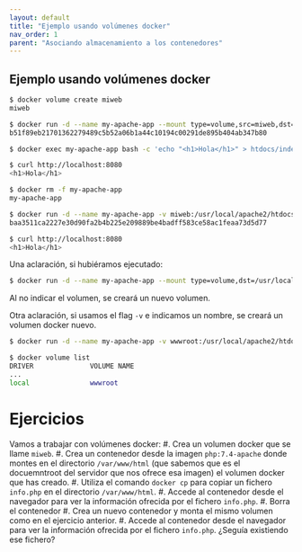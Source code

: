 ```yaml
---
layout: default
title: "Ejemplo usando volúmenes docker"
nav_order: 1
parent: "Asociando almacenamiento a los contenedores"
---
```


## Ejemplo usando volúmenes docker

```bash
$ docker volume create miweb
miweb

$ docker run -d --name my-apache-app --mount type=volume,src=miweb,dst=/usr/local/apache2/htdocs -p 8080:80 httpd:2.4
b51f89eb21701362279489c5b52a06b1a44c10194c00291de895b404ab347b80

$ docker exec my-apache-app bash -c 'echo "<h1>Hola</h1>" > htdocs/index.html'

$ curl http://localhost:8080
<h1>Hola</h1>

$ docker rm -f my-apache-app 
my-apache-app

$ docker run -d --name my-apache-app -v miweb:/usr/local/apache2/htdocs -p 8080:80 httpd:2.4
baa3511ca2227e30d90fa2b4b225e209889be4badff583ce58ac1feaa73d5d77

$ curl http://localhost:8080
<h1>Hola</h1>
```

Una aclaración, si hubiéramos ejecutado:

```bash
$ docker run -d --name my-apache-app --mount type=volume,dst=/usr/local/apache2/htdocs -p 8080:80 httpd:2.4
```

Al no indicar el volumen, se creará un nuevo volumen.

Otra aclaración, si usamos el flag `-v` e indicamos un nombre, se creará un volumen docker nuevo.

```bash
$ docker run -d --name my-apache-app -v wwwroot:/usr/local/apache2/htdocs -p 8080:80 httpd:2.4

$ docker volume list
DRIVER              VOLUME NAME
...
local               wwwroot
```

# Ejercicios

Vamos a trabajar con volúmenes docker:
#. Crea un volumen docker que se llame `miweb`.
#. Crea un contenedor desde la imagen `php:7.4-apache` donde montes en el directorio `/var/www/html` (que sabemos que es el docuemntroot del servidor que nos ofrece esa imagen) el volumen docker que has creado.
#. Utiliza el comando `docker cp` para copiar un fichero `info.php` en el directorio `/var/www/html`.
#. Accede al contenedor desde el navegador para ver la información ofrecida por el fichero `info.php`.
#. Borra el contenedor
#. Crea un nuevo contenedor y monta el mismo volumen como en el ejercicio anterior.
#. Accede al contenedor desde el navegador para ver la información ofrecida por el fichero `info.php`. ¿Seguía existiendo ese fichero?